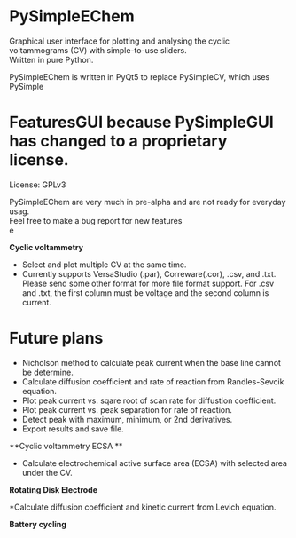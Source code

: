 # PySimpleEChem

Graphical user interface for plotting and analysing the cyclic voltammograms (CV) with simple-to-use sliders.<br />
Written in pure Python.<br />

PySimpleEChem is written in PyQt5 to replace PySimpleCV, which uses PySimple<br />

# FeaturesGUI because PySimpleGUI has changed to a proprietary license.<br />
License: GPLv3 <br />

PySimpleEChem are very much in pre-alpha and are not ready for everyday usag. <br />
Feel free to make a bug report for new features <br />e

**Cyclic voltammetry**
* Select and plot multiple CV at the same time.<br />
* Currently supports VersaStudio (.par), Correware(.cor), .csv, and .txt. Please send some other format for more file format support. For .csv and .txt, the first column must be voltage and the second column is current.<br />

# Future plans
* Nicholson method to calculate peak current when the base line cannot be determine.<br />
* Calculate diffusion coefficient and rate of reaction from Randles-Sevcik equation.<br />
* Plot peak current vs. sqare root of scan rate for diffustion coefficient.<br />
* Plot peak current vs. peak separation for rate of reaction.<br />
* Detect peak with maximum, minimum, or 2nd derivatives.<br />
* Export results and save file.<br />

**Cyclic voltammetry ECSA **

* Calculate electrochemical active surface area (ECSA) with selected area under the CV. <br />

**Rotating Disk Electrode**

*Calculate diffusion coefficient and kinetic current from Levich equation. <br />

**Battery cycling**


